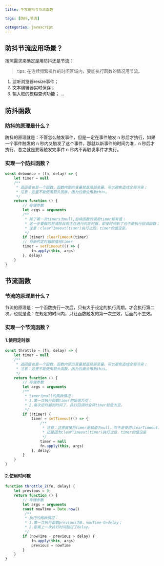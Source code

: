 ```yaml
---
title: 手写防抖与节流函数

tags: [防抖,节流]

categories: javascript
---
```


## 防抖节流应用场景？

按照需求来确定是用防抖还是节流：

> tips: 在连续频繁操作的时间区域内，要能执行函数的情况用节流。

1. 监听浏览器resize事件；
2. 文本编辑器实时保存；
3. 输入框的模糊查询功能；
...



## 防抖函数

### 防抖的原理是什么？

防抖的原理就是：不管怎么触发事件，但是一定在事件触发 n 秒后才执行，如果一个事件触发的 n 秒内又触发了这个事件，那就以新事件的时间为准，n 秒后才执行，总之就是要等触发完事件 n 秒内不再触发事件才执行。



###  实现一个防抖函数？

```javascript
const debounce = (fn, delay) => {
    let timer = null
    /**
     * 返回值也是一个函数，函数内部的变量就是局部变量，可以避免造成全局污染；
     * 注意：这里不能使用箭头函数，因为后面会用到this。
     */
    return function () {
        // 存储参数
        let args = arguments
        /**
         * 除了第一次timers为null,后续函数的调用timer都有值；
         * 这一步要做的是清除目前正在进行的定时器，即使时间到了也不能执行回调函数；
         * 注意：clearTimeout(timer)执行之后，timer的值没变。
         */
        if (timer) clearTimeout(timer)
        // 将新的定时器赋值给timer
        timer = setTimeout(() => {
            fn.apply(this, args)
        }, delay)
    }
}
```



## 节流函数

### 节流的原理是什么？

节流的原理是：一个函数执行一次后，只有大于设定的执行周期，才会执行第二次。也就是说：在规定的时间内，只让函数触发的第一次生效，后面的不生效。



### 实现一个节流函数？

#### 1.使用定时器

```javascript
const throttle = (fn, delay) => {
    let timer = null
    /**
     * 返回值也是一个函数，函数内部的变量就是局部变量，可以避免造成全局污染；
     * 注意：这里不能使用箭头函数，因为后面会用到this。
     */
    return function () {
        // 存储参数
        let args = arguments
        /**
         * timer为null的两种情况：
         * 1.第一次执行函数timer初始值为空；
         * 2.每次定时器到时间了，执行回调时会将timer赋值为空。
         */
        if (!timer) {
            timer = setTimeout(() => {
              	/**
                 * 注意：这里直接将timer是赋值为null，而不是使用clearTimeout，
                 * 还是因为clearTimeout(timer)执行之后，timer的值没变
                 */
                timer = null
                fn.apply(this, args)
            }, delay)
        }
    }
}
```

#### 2.使用时间戳

```javascript
function throttle_2(fn, delay) {
    let previous = 0;
    return function () {
        // 存储参数
        let args = arguments
        const nowTime = Date.now()
         /**
         * 执行的两种情况：
         * 1.第一次执行函数previous为0，nowTime-0>delay；
         * 2.距离上一次执行时间超过了delay。
         */
        if (nowTime - previous > delay) {
            fn.apply(this, args)
            previous = nowTime
        }
    }
}
```

